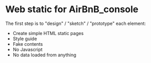 # Web static for AirBnB_console

The first step is to "design" / "sketch" / "prototype" each element:
- Create simple HTML static pages
- Style guide
- Fake contents
- No Javascript
- No data loaded from anything